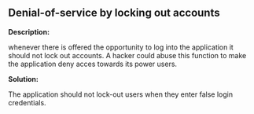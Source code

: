 
Denial-of-service by locking out accounts
-------

**Description:**

whenever there is offered the opportunity to log into the application it should not lock out accounts. A hacker could abuse this function to make the application deny acces towards its power users.


**Solution:**

The application should not lock-out users when they enter false login credentials.
	